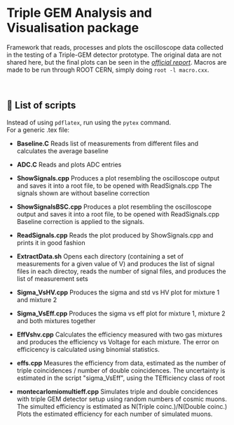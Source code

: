 # Triple GEM Analysis and Visualisation package

Framework that reads, processes and plots the oscilloscope data collected in the testing of a Triple-GEM detector prototype.
The original data are not shared here, but the final plots can be seen in the _[official report](https://www.lnf.infn.it/sis/preprint/detail-new.php?id=5396)_.
Macros are made to be run through ROOT CERN, simply doing `root -l macro.cxx`.

&nbsp;

## :triangular_flag_on_post: List of scripts
Instead of using `pdflatex`, run using the `pytex` command.  
For a generic .tex file:


* __Baseline.C__
Reads list of measurements from different files and calculates the average baseline

* __ADC.C__
Reads and plots ADC entries

* __ShowSignals.cpp__
Produces a plot resembling the oscilloscope output and saves it into a root file, to be opened with ReadSignals.cpp
The signals shown are without baseline correction

* __ShowSignalsBSC.cpp__
Produces a plot resembling the oscilloscope output and saves it into a root file, to be opened with ReadSignals.cpp
Baseline correction is applied to the signals.

* __ReadSignals.cpp__
Reads the plot produced by ShowSignals.cpp and prints it in good fashion

* __ExtractData.sh__
Opens each directory (containing a set of measurements for a given value of V) and produces the list of signal files in each directoy, reads the number of signal files, and produces the list of measurement sets

* __Sigma_VsHV.cpp__
Produces the sigma and std vs HV plot for mixture 1 and mixture 2

* __Sigma_VsEff.cpp__
Produces the sigma vs eff plot for mixture 1, mixture 2 and both mixtures together

* __EffVshv.cpp__
Calculates the efficiency measured with two gas mixtures and produces the efficiency vs Voltage for each mixture. The error on efficicency is calculated using binomial statistics.

* __effs.cpp__
Measures the efficiency from data, estimated as the number of triple coincidences / number of double coincidences. The uncertainty is estimated in the script "sigma_VsEff", using the TEfficiency class of root

* __montecarlomiomultieff.cpp__
Simulates triple and double concidences with triple GEM detector setup using random numbers of cosmic muons.
The simulted efficiency is estimated as N(Triple coinc.)/N(Double coinc.)
Plots the estimated efficiency for each number of simulated muons.

